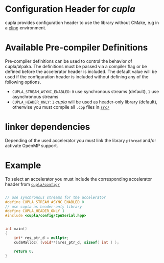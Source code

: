 Configuration Header for *cupla*
=============================

cupla provides configuration header to use the library without CMake, e.g in a [cling](https://github.com/root-project/cling) environment.


Available Pre-compiler Definitions 
=================================

Pre-compiler definitions can be used to control the behavior of cupla/alpaka.
The definitions must be passed via a compiler flag or be defined before the accelerator header is included.
The default value will be used if the configuration header is included without defining any of the following options.

- `CUPLA_STREAM_ASYNC_ENABLED`: `0` use synchronous streams (default), `1` use asynchronous streams
- `CUPLA_HEADER_ONLY`: `1` *cupla* will be used as header-only library (default), otherwise you must compile all `.cpp` files in [`src/`](https://github.com/ComputationalRadiationPhysics/cupla/tree/master/src)


linker dependencies
===================

Depending of the used accelerator you must link the library `pthread` and/or activate OpenMP support.


Example
=======

To select an accelerator you must include the corresponding accelerator header from [`cupla/config/`](https://github.com/ComputationalRadiationPhysics/cupla/tree/master/include/cupla/config)


```C++

// use synchronous streams for the accelerator
#define CUPLA_STREAM_ASYNC_ENABLED 0
// use cupla as header-only library
#define CUPLA_HEADER_ONLY 1
#include <cupla/config/CpuSerial.hpp>


int main()
{
    int* res_ptr_d = nullptr;
    cudaMalloc( (void**)&res_ptr_d, sizeof( int ) );

    return 0;
}
```
